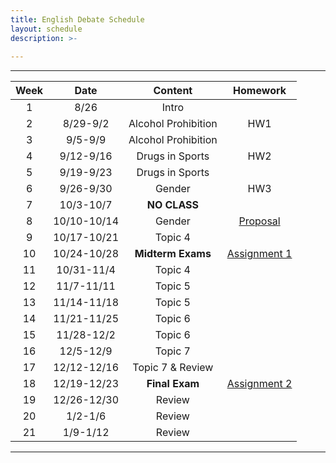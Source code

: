 ```yaml
---
title: English Debate Schedule
layout: schedule
description: >-
 
---
```


---

| Week |          Date          |                 Content                  |             Homework                   
|:----------------------:|:-------------------------------------------------:|:---------------------------------------------------------:|:----------:|
|  1 |  8/26                | Intro ||
|  2 |  8/29-9/2            | Alcohol Prohibition |HW1|
|  3 |  9/5-9/9             | Alcohol Prohibition ||
|  4 |  9/12-9/16           | Drugs in Sports |HW2|
|  5 |  9/19-9/23           | Drugs in Sports ||
|  6 |  9/26-9/30           | Gender | HW3|
|  7 |  10/3-10/7           | **NO CLASS** ||
|  8 |  10/10-10/14         | Gender |[Proposal](fall-2022/english-debate/proposal)|
|  9 |  10/17-10/21         | Topic 4||
|  10 |  10/24-10/28         | **Midterm Exams** |[Assignment 1](fall-2022/english-debate/assignment1)|
|  11 |  10/31-11/4         | Topic 4||
| 12  |  11/7-11/11          | Topic 5 ||
| 13 |  11/14-11/18         | Topic 5 |
| 14 |  11/21-11/25         | Topic 6 ||
| 15 |  11/28-12/2          | Topic 6 |
| 16 |  12/5-12/9           | Topic 7 ||
| 17 |  12/12-12/16         | Topic 7 & Review |
| 18 |  12/19-12/23         | **Final Exam** |[Assignment 2](fall-2022/english-debate/assignment2)|
| 19 |  12/26-12/30         | Review |
| 20 |  1/2-1/6             | Review |
| 21 |  1/9-1/12            | Review |

---